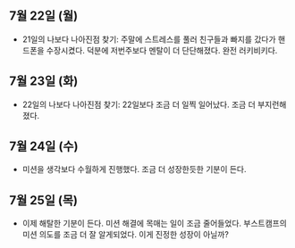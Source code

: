 7월 22일 (월)
---
- 21일의 나보다 나아진점 찾기: 주말에 스트레스를 풀러 친구들과 빠지를 갔다가 핸드폰을 수장시켰다. 덕분에 저번주보다 멘탈이 더 단단해졌다. 완전 러키비키다.

7월 23일 (화)
---
- 22일의 나보다 나아진점 찾기: 22일보다 조금 더 일찍 일어났다. 조금 더 부지런해졌다.

7월 24일 (수)
---
- 미션을 생각보다 수월하게 진행했다. 조금 더 성장한듯한 기분이 든다.

7월 25일 (목)
---
- 이제 해탈한 기분이 든다. 미션 해결에 목매는 일이 조금 줄어들었다. 부스트캠프의 미션 의도를 조금 더 잘 알게되었다. 이게 진정한 성장이 아닐까?
